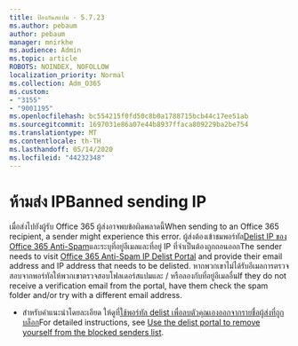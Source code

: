 ```yaml
---
title: ป้องกันสแปม - 5.7.23
ms.author: pebaum
author: pebaum
manager: mnirkhe
ms.audience: Admin
ms.topic: article
ROBOTS: NOINDEX, NOFOLLOW
localization_priority: Normal
ms.collection: Adm_O365
ms.custom:
- "3155"
- "9001195"
ms.openlocfilehash: bc554215f0fd50c8b0a1788715bcb44c17ee51ab
ms.sourcegitcommit: 1697031e86a07e44b8937ffaca809229ba2be754
ms.translationtype: MT
ms.contentlocale: th-TH
ms.lasthandoff: 05/14/2020
ms.locfileid: "44232348"
---
```

# <a name="banned-sending-ip"></a><span data-ttu-id="7df80-102">ห้ามส่ง IP</span><span class="sxs-lookup"><span data-stu-id="7df80-102">Banned sending IP</span></span>

<span data-ttu-id="7df80-103">เมื่อส่งไปยังผู้รับ Office 365 ผู้ส่งอาจพบข้อผิดพลาดนี้</span><span class="sxs-lookup"><span data-stu-id="7df80-103">When sending to an Office 365 recipient, a sender might experience this error.</span></span> <span data-ttu-id="7df80-104">ผู้ส่งต้องเข้าชมพอร์ทัล[Delist IP ของ Office 365 Anti-Spam](https://sender.office.com/)และระบุที่อยู่อีเมลและที่อยู่ IP ที่จําเป็นต้องถูกถอนออก</span><span class="sxs-lookup"><span data-stu-id="7df80-104">The sender needs to visit [Office 365 Anti-Spam IP Delist Portal](https://sender.office.com/) and provide their email address and IP address that needs to be delisted.</span></span> <span data-ttu-id="7df80-105">หากพวกเขาไม่ได้รับอีเมลการตรวจสอบจากพอร์ทัลให้พวกเขาตรวจสอบโฟลเดอร์สแปมและ / หรือลองกับที่อยู่อีเมลอื่น</span><span class="sxs-lookup"><span data-stu-id="7df80-105">If they do not receive a verification email from the portal, have them check the spam folder and/or try with a different email address.</span></span> 

- <span data-ttu-id="7df80-106">สําหรับคําแนะนําโดยละเอียด ให้ดูที่[ใช้พอร์ทัล delist เพื่อลบตัวคุณเองออกจากรายชื่อผู้ส่งที่ถูกบล็อก](https://docs.microsoft.com/microsoft-365/security/office-365-security/use-the-delist-portal-to-remove-yourself-from-the-office-365-blocked-senders-lis?view=o365-worldwide)</span><span class="sxs-lookup"><span data-stu-id="7df80-106">For detailed instructions, see [Use the delist portal to remove yourself from the blocked senders list](https://docs.microsoft.com/microsoft-365/security/office-365-security/use-the-delist-portal-to-remove-yourself-from-the-office-365-blocked-senders-lis?view=o365-worldwide).</span></span>
